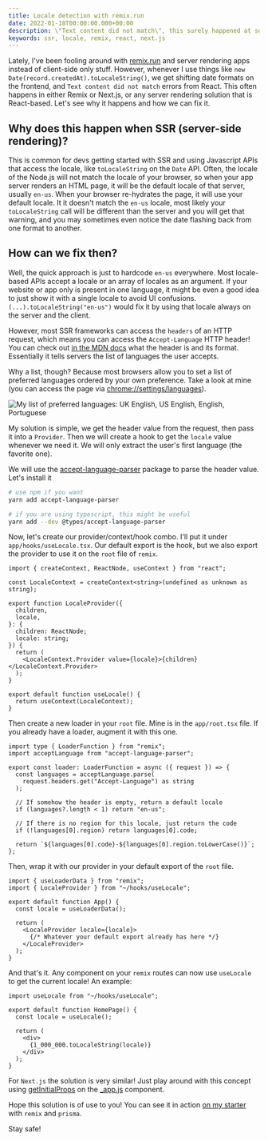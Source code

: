 ```yaml
---
title: Locale detection with remix.run
date: 2022-01-18T00:00:00.000+00:00
description: \"Text content did not match\", this surely happened at some point if using any Javascript API that accesses the default locale during server rendering. Let's fix it!
keywords: ssr, locale, remix, react, next.js
---
```


Lately, I've been fooling around with [remix.run](https://remix.run) and server rendering apps instead of client-side only stuff. However, whenever I use things like `new Date(record.createdAt).toLocaleString()`, we get shifting date formats on the frontend, and `Text content did not match` errors from React. This often happens in either Remix or Next.js, or any server rendering solution that is React-based. Let's see why it happens and how we can fix it.

## Why does this happen when SSR (server-side rendering)?

This is common for devs getting started with SSR and using Javascript APIs that access the locale, like `toLocaleString` on the `Date` API. Often, the locale of the Node.js will not match the locale of your browser, so when your app server renders an HTML page, it will be the default locale of that server, usually `en-us`. When your browser re-hydrates the page, it will use your default locale. It it doesn't match the `en-us` locale, most likely your `toLocaleString` call will be different than the server and you will get that warning, and you may sometimes even notice the date flashing back from one format to another.

## How can we fix then?

Well, the quick approach is just to hardcode `en-us` everywhere. Most locale-based APIs accept a locale or an array of locales as an argument. If your website or app only is present in one language, it might be even a good idea to just show it with a single locale to avoid UI confusions. `(...).toLocaleString("en-us")` would fix it by using that locale always on the server and the client.

However, most SSR frameworks can access the `headers` of an HTTP request, which means you can access the `Accept-Language` HTTP header! You can check out [in the MDN docs](https://developer.mozilla.org/en-US/docs/Web/HTTP/Headers/Accept-Language) what the header is and its format. Essentially it tells servers the list of languages the user accepts.

Why a list, though? Because most browsers allow you to set a list of preferred languages ordered by your own preference. Take a look at mine (you can access the page via [chrome://settings/languages](chrome://settings/languages)).

![My list of preferred languages: UK English, US English, English, Portuguese](/images/browser-languages.png)

My solution is simple, we get the header value from the request, then pass it into a `Provider`. Then we will create a hook to get the `locale` value whenever we need it. We will only extract the user's first language (the favorite one).

We will use the [accept-language-parser](https://www.npmjs.com/package/accept-language-parser) package to parse the header value. Let's install it

```bash
# use npm if you want
yarn add accept-language-parser

# if you are using typescript, this might be useful
yarn add --dev @types/accept-language-parser
```

Now, let's create our provider/context/hook combo. I'll put it under `app/hooks/useLocale.tsx`. Our default export is the hook, but we also export the provider to use it on the `root` file of `remix`.

```tsx
import { createContext, ReactNode, useContext } from "react";

const LocaleContext = createContext<string>(undefined as unknown as string);

export function LocaleProvider({
  children,
  locale,
}: {
  children: ReactNode;
  locale: string;
}) {
  return (
    <LocaleContext.Provider value={locale}>{children}</LocaleContext.Provider>
  );
}

export default function useLocale() {
  return useContext(LocaleContext);
}
```

Then create a new loader in your `root` file. Mine is in the `app/root.tsx` file. If you already have a loader, augment it with this one.

```tsx
import type { LoaderFunction } from "remix";
import acceptLanguage from "accept-language-parser";

export const loader: LoaderFunction = async ({ request }) => {
  const languages = acceptLanguage.parse(
    request.headers.get("Accept-Language") as string
  );

  // If somehow the header is empty, return a default locale
  if (languages?.length < 1) return "en-us";

  // If there is no region for this locale, just return the code
  if (!languages[0].region) return languages[0].code;

  return `${languages[0].code}-${languages[0].region.toLowerCase()}`;
};
```

Then, wrap it with our provider in your default export of the `root` file.

```tsx
import { useLoaderData } from "remix";
import { LocaleProvider } from "~/hooks/useLocale";

export default function App() {
  const locale = useLoaderData();

  return (
    <LocaleProvider locale={locale}>
      {/* Whatever your default export already has here */}
    </LocaleProvider>
  );
}
```

And that's it. Any component on your `remix` routes can now use `useLocale` to get the current locale! An example:

```tsx
import useLocale from "~/hooks/useLocale";

export default function HomePage() {
  const locale = useLocale();

  return (
    <div>
      {1_000_000.toLocaleString(locale)}
    </div>
  );
}
```

For `Next.js` the solution is very similar! Just play around with this concept using [getInitialProps](https://nextjs.org/docs/api-reference/data-fetching/get-initial-props) on the [_app.js](https://nextjs.org/docs/advanced-features/custom-app) component.

Hope this solution is of use to you! You can see it in action [on my starter](https://github.com/jfranciscosousa/remix-prisma-starter) with `remix` and `prisma`.

Stay safe!
